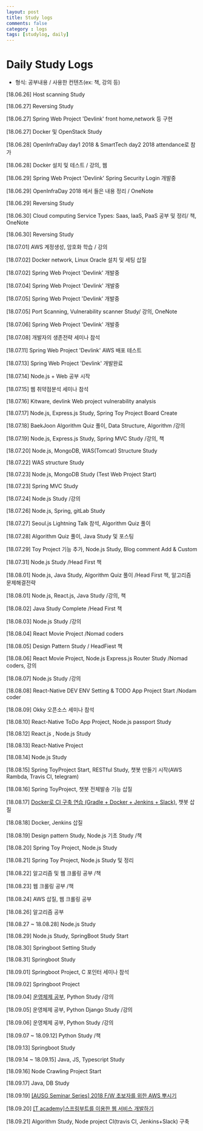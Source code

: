 ```yaml
---
layout: post
title: Study logs
comments: false
category : logs
tags: [studylog, daily]
---
```

# Daily Study Logs
* 형식: 공부내용 / 사용한 컨텐츠(ex: 책, 강의 등)

[18.06.26] Host scanning Study

[18.06.27] Reversing Study

[18.06.27] Spring Web Project 'Devlink' front home,network 등 구현

[18.06.27] Docker 및 OpenStack Study 

[18.06.28] OpenInfraDay day1 2018 & SmartTech day2 2018 attendance로 참가 

[18.06.28] Docker 설치 및 테스트 / 강의, 웹

[18.06.29] Spring Web Project 'Devlink' Spring Security Login 개발중

[18.06.29] OpenInfraDay 2018 에서 들은 내용 정리 / OneNote

[18.06.29] Reversing Study

[18.06.30] Cloud computing Service Types: Saas, IaaS, PaaS 공부 및 정리/ 책, OneNote

[18.06.30] Reversing Study

[18.07.01] AWS 계정생성, 암호화 학습 / 강의

[18.07.02] Docker network, Linux Oracle 설치 및 세팅 삽질

[18.07.02] Spring Web Project 'Devlink' 개발중

[18.07.04] Spring Web Project 'Devlink' 개발중

[18.07.05] Spring Web Project 'Devlink' 개발중

[18.07.05] Port Scanning, Vulnerability scanner Study/ 강의, OneNote

[18.07.06] Spring Web Project 'Devlink' 개발중

[18.07.08] 개발자의 생존전략 세미나 참석

[18.07.11] Spring Web Project 'Devlink' AWS 배포 테스트

[18.07.13] Spring Web Project 'Devlink' 개발완료

[18.07.14] Node.js + Web 공부 시작

[18.07.15] 웹 취약점분석 세미나 참석

[18.07.16] Kitware, devlink Web project vulnerability analysis 

[18.07.17] Node.js, Express.js Study, Spring Toy Project Board Create

[18.07.18] BaekJoon Algorithm Quiz 풀이, Data Structure, Algorithm /강의

[18.07.19] Node.js, Express.js Study, Spring MVC Study /강의, 책

[18.07.20] Node.js, MongoDB, WAS(Tomcat) Structure Study

[18.07.22] WAS structure Study

[18.07.23] Node.js, MongoDB Study (Test Web Project Start)

[18.07.23] Spring MVC Study

[18.07.24] Node.js Study /강의

[18.07.26] Node.js, Spring, gitLab Study

[18.07.27] Seoul.js Lightning Talk 참석, Algorithm Quiz 풀이

[18.07.28] Algorithm Quiz 풀이, Java Study 및 포스팅

[18.07.29] Toy Project 기능 추가, Node.js Study, Blog comment Add & Custom

[18.07.31] Node.js Study /Head First 책

[18.08.01] Node.js, Java Study, Algorithm Quiz 풀이 /Head First 책, 알고리즘 문제해결전략

[18.08.01] Node.js, React.js, Java Study /강의, 책

[18.08.02] Java Study Complete /Head First 책

[18.08.03] Node.js Study /강의

[18.08.04] React Movie Project /Nomad coders

[18.08.05] Design Pattern Study / HeadFiest 책

[18.08.06] React Movie Project, Node.js Express.js Router Study /Nomad coders, 강의

[18.08.07] Node.js Study /강의

[18.08.08] React-Native DEV ENV Setting & TODO App Project Start /Nodam coder

[18.08.09] Okky 오픈소스 세미나 참석

[18.08.10] React-Native ToDo App Project, Node.js passport Study

[18.08.12] React.js , Node.js Study

[18.08.13] React-Native Project

[18.08.14] Node.js Study

[18.08.15] Spring ToyProject Start, RESTful Study, 챗봇 만들기 시작(AWS Rambda, Travis CI, telegram)

[18.08.16] Spring ToyProject, 챗봇 전체발송 기능 삽질

[18.08.17] [Docker로 CI 구축 연습 (Gradle + Docker + Jenkins + Slack)](https://github.com/sehajyang/Gradle-Jenkins-Test), 챗봇 삽질

[18.08.18] Docker, Jenkins 삽질

[18.08.19] Design pattern Study, Node.js 기초 Study /책

[18.08.20] Spring Toy Project, Node.js Study

[18.08.21] Spring Toy Project, Node.js Study 및 정리

[18.08.22] 알고리즘 및 웹 크롤링 공부 /책

[18.08.23] 웹 크롤링 공부 /책

[18.08.24] AWS 삽질, 웹 크롤링 공부

[18.08.26] 알고리즘 공부

[18.08.27 ~ 18.08.28] Node.js Study

[18.08.29] Node.js Study, SpringBoot Study Start

[18.08.30] Springboot Setting Study

[18.08.31] Springboot Study

[18.09.01] Springboot Project, C 포인터 세미나 참석

[18.09.02] Springboot Project

[18.09.04] [운영체제 공부](http://www.kocw.net/home/search/kemView.do?kemId=1046323), Python Study /강의

[18.09.05] 운영체제 공부, Python Django Study /강의

[18.09.06] 운영체제 공부, Python Study /강의

[18.09.07 ~ 18.09.12] Python Study /책

[18.09.13] Springboot Study

[18.09.14 ~ 18.09.15] Java, JS, Typescript Study

[18.09.16] Node Crawling Project Start

[18.09.17] Java, DB Study

[18.09.19] [[AUSG Seminar Series] 2018 F/W 초보자를 위한 AWS 뿌시기](https://www.meetup.com/ko-KR/awskrug/events/254611413/)

[18.09.20] [[T academy]스프링부트를 이용한 웹 서비스 개발하기](https://tacademy.skplanet.com/front/tacademy/courseinfo/campus.action)

[18.09.21] Algorithm Study, Node project CI(travis CI, Jenkins+Slack) 구축











